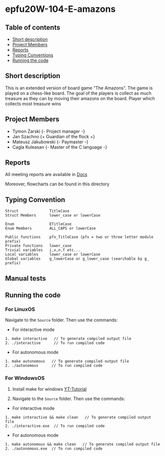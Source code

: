 # epfu20W-104-E-amazons

## Table of contents

- [Short description](#short-description)
- [Project Members](#project-members)
- [Reports](#reports)
- [Typing Conventions](#typing-convention)
- [Running the code](#running-the-code)

## Short description

This is an extended version of board game "The Amazons".
The game is played on a chess-like board.
The goal of the players is collect as much treasure as they can by moving their amazons on the board.
Player which collects most treasure wins

## Project Members

- Tymon Żarski {- Project manager -}
- Jan Szachno {+ Guardian of the flock +}
- Mateusz Jakubowski {- Paymaster -}
- Cagla Kuleasan {- Master of the C language -}

## Reports

All meeting reports are available in [Docs](https://gitlab-stud.elka.pw.edu.pl/mjakubo3/epfu20w-104-E-amazons/-/tree/master/Docs 'Projets Docs')

Moreover, flowcharts can be found in this directory

## Typing Convention

```
Struct              TitleCase
Struct Members      lower_case or lowerCase

Enum                ETitleCase
Enum Members        ALL_CAPS or lowerCase

Public functions    pfx_TitleCase (pfx = two or three letter module prefix)
Private functions   lower_case
Trivial variables   i,x,n,f etc...
Local variables     lower_case or lowerCase
Global variables    g_lowerCase or g_lower_case (searchable by g_ prefix)
```

## Manual tests

## Running the code

### For LinuxOS

Navigate to the `Source` folder.
Then use the commands:

- For interactive mode

```
1. make interactive   // To generate compiled output file
2. ./interactive      // To run compiled code
```

- For autonomous mode

```
1. make autonomous   // To generate compiled output file
2. ./autonomous      // To run compiled code
```

### For WindowsOS

1. Install make for windows [YT-Tutorial](https://www.youtube.com/watch?v=taCJhnBXG_w 'Projects Libs')

2. Navigate to the `Source` folder.
   Then use the commands:

- For interactive mode

```
1. make interactive && make clean   // To generate compiled output file
2. ./interactive.exe  // To run compiled code
```

- For autonomous mode

```
1. make autonomous && make clean   // To generate compiled output file
2. ./autonomous.exe  // To run compiled code
```
